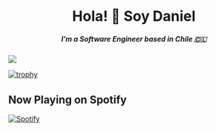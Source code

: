 
<h1 align="center"> Hola! 👋 Soy Daniel </h1>
<h5 align="center"> I'm a Software Engineer based in Chile 🇨🇱 </h5>

![](https://komarev.com/ghpvc/?username=dedarritchon)

[![trophy](https://github-profile-trophy.vercel.app/?username=dedarritchon)](https://github.com/ryo-ma/github-profile-trophy)

## **Now Playing** on Spotify

[![Spotify](https://dedarritchon.vercel.app/api/spotify)](https://open.spotify.com/user/22usjhj23c7c4s52lzjexdtmy)
